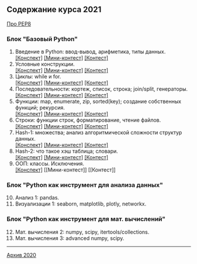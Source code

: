 ## Содержание курса 2021

[Про PEP8](https://github.com/svdcvt/math_python_hse/blob/master/fall-2021/about_pep8.md)

### Блок "Базовый Python"
1. Введение в Python: ввод-вывод, арифметика, типы данных. <br> [[Конспект]](https://github.com/svdcvt/math_python_hse/blob/master/fall-2021/lectures/lecture01_intro.ipynb) [[Мини-контест]](https://contest.yandex.ru/contest/28661) [[Контест]](https://contest.yandex.ru/contest/19635)
2. Условные конструкции. <br> [[Конспект]](https://github.com/svdcvt/math_python_hse/blob/master/fall-2021/lectures/lecture02_if.ipynb) [[Мини-контест]](https://contest.yandex.ru/contest/28677) [[Контест]](https://contest.yandex.ru/contest/28949)
3. Циклы: while и for. <br> [[Конспект]](https://github.com/svdcvt/math_python_hse/blob/master/fall-2021/lectures/lecture03_loop.ipynb) [[Мини-контест]](https://contest.yandex.ru/contest/28830) [[Контест]](https://contest.yandex.ru/contest/29398)
4. Последовательности: кортеж, список, строка; join/split, генераторы. <br> [[Конспект]](https://github.com/svdcvt/math_python_hse/blob/master/fall-2021/lectures/lecture04_list.ipynb) [[Мини-контест]](https://contest.yandex.ru/contest/28954) [[Контест]](https://contest.yandex.ru/contest/29494/)
5. Функции: map, enumerate, zip, sorted(key); создание собственных функций; рекурсия.<br> [[Конспект]](https://github.com/svdcvt/math_python_hse/blob/master/fall-2021/lectures/lecture05_func.ipynb) [[Мини-контест]](https://contest.yandex.ru/contest/29221) [[Контест]](https://contest.yandex.ru/contest/29844)
6. Строки: функции строк, форматирование, чтение файлов.<br> [[Конспект]](https://github.com/svdcvt/math_python_hse/blob/master/fall-2021/lectures/lecture06_str.ipynb) [[Мини-контест]](https://contest.yandex.ru/contest/28872) [[Контест]](https://contest.yandex.ru/contest/29883/problems/)
7. Hash-1: множества; анализ алгоритмической сложности структур данных. <br> [[Конспект]](https://github.com/svdcvt/math_python_hse/blob/master/fall-2021/lectures/lecture07_set.ipynb) [[Мини-контест]](https://contest.yandex.ru/contest/30000) [[Контест]](https://contest.yandex.ru/contest/30002)
8. Hash-2: что такое хэш таблица; словари. <br> [[Конспект]](https://github.com/svdcvt/math_python_hse/blob/master/fall-2021/lectures/lecture08_dict.ipynb) [[Мини-контест]](https://contest.yandex.ru/contest/30003) [[Контест]](https://contest.yandex.ru/contest/30004)
9. ООП: классы. Исключения. <br> [[Конспект]](https://github.com/svdcvt/math_python_hse/blob/master/fall-2021/lectures/lecture09_class.ipynb) [[Мини-контест]] [[Контест]]
### Блок "Python как инструмент для анализа данных"
10. Анализ 1:	pandas.
11. Визуализации 1: seaborn, matplotlib, plotly, networkx.
###	Блок "Python как инструмент для мат. вычислений"
12. Мат. вычисления 2: numpy, scipy, itertools/collections.
13. Мат. вычисления 3: advanced numpy, scipy. 

---

<a href="index2020.md">Архив 2020</a>
